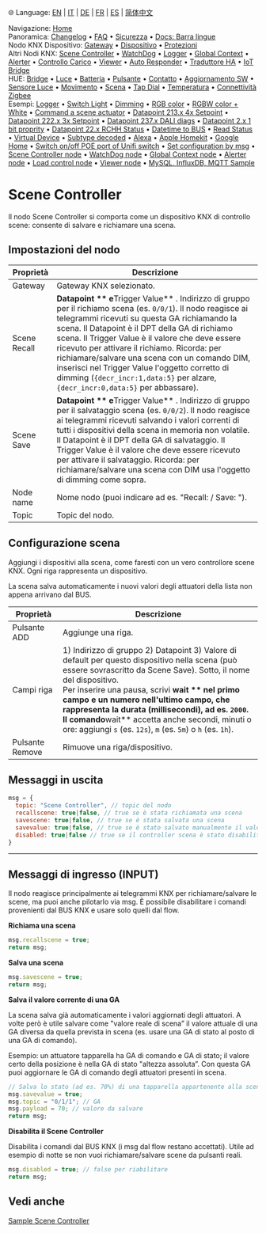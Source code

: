 🌐 Language: [EN](https://supergiovane.github.io/node-red-contrib-knx-ultimate/wiki/SceneController-Configuration) | [IT](https://supergiovane.github.io/node-red-contrib-knx-ultimate/wiki/it-SceneController-Configuration) | [DE](https://supergiovane.github.io/node-red-contrib-knx-ultimate/wiki/de-SceneController-Configuration) | [FR](https://supergiovane.github.io/node-red-contrib-knx-ultimate/wiki/fr-SceneController-Configuration) | [ES](https://supergiovane.github.io/node-red-contrib-knx-ultimate/wiki/es-SceneController-Configuration) | [简体中文](https://supergiovane.github.io/node-red-contrib-knx-ultimate/wiki/zh-CN-SceneController-Configuration)

<!-- NAV START -->
Navigazione: [Home](https://supergiovane.github.io/node-red-contrib-knx-ultimate/wiki/it-Home)  
Panoramica: [Changelog](https://github.com/Supergiovane/node-red-contrib-knx-ultimate/blob/master/CHANGELOG.md) • [FAQ](https://supergiovane.github.io/node-red-contrib-knx-ultimate/wiki/it-FAQ-Troubleshoot) • [Sicurezza](https://supergiovane.github.io/node-red-contrib-knx-ultimate/wiki/it-SECURITY) • [Docs: Barra lingue](https://supergiovane.github.io/node-red-contrib-knx-ultimate/wiki/it-Docs-Language-Bar)  
Nodo KNX Dispositivo: [Gateway](https://supergiovane.github.io/node-red-contrib-knx-ultimate/wiki/it-Gateway-configuration) • [Dispositivo](https://supergiovane.github.io/node-red-contrib-knx-ultimate/wiki/it-Device) • [Protezioni](https://supergiovane.github.io/node-red-contrib-knx-ultimate/wiki/it-Protections)  
Altri Nodi KNX: [Scene Controller](https://supergiovane.github.io/node-red-contrib-knx-ultimate/wiki/it-SceneController-Configuration) • [WatchDog](https://supergiovane.github.io/node-red-contrib-knx-ultimate/wiki/it-WatchDog-Configuration) • [Logger](https://supergiovane.github.io/node-red-contrib-knx-ultimate/wiki/it-Logger-Configuration) • [Global Context](https://supergiovane.github.io/node-red-contrib-knx-ultimate/wiki/it-GlobalVariable) • [Alerter](https://supergiovane.github.io/node-red-contrib-knx-ultimate/wiki/it-Alerter-Configuration) • [Controllo Carico](https://supergiovane.github.io/node-red-contrib-knx-ultimate/wiki/it-LoadControl-Configuration) • [Viewer](https://supergiovane.github.io/node-red-contrib-knx-ultimate/wiki/it-knxUltimateViewer) • [Auto Responder](https://supergiovane.github.io/node-red-contrib-knx-ultimate/wiki/it-KNXAutoResponder) • [Traduttore HA](https://supergiovane.github.io/node-red-contrib-knx-ultimate/wiki/it-HATranslator) • [IoT Bridge](https://supergiovane.github.io/node-red-contrib-knx-ultimate/wiki/it-IoT-Bridge-Configuration)  
HUE: [Bridge](https://supergiovane.github.io/node-red-contrib-knx-ultimate/wiki/it-HUE+Bridge+configuration) • [Luce](https://supergiovane.github.io/node-red-contrib-knx-ultimate/wiki/it-HUE+Light) • [Batteria](https://supergiovane.github.io/node-red-contrib-knx-ultimate/wiki/it-HUE+Battery) • [Pulsante](https://supergiovane.github.io/node-red-contrib-knx-ultimate/wiki/it-HUE+Button) • [Contatto](https://supergiovane.github.io/node-red-contrib-knx-ultimate/wiki/it-HUE+Contact+sensor) • [Aggiornamento SW](https://supergiovane.github.io/node-red-contrib-knx-ultimate/wiki/it-HUE+Device+software+update) • [Sensore Luce](https://supergiovane.github.io/node-red-contrib-knx-ultimate/wiki/it-HUE+Light+sensor) • [Movimento](https://supergiovane.github.io/node-red-contrib-knx-ultimate/wiki/it-HUE+Motion) • [Scena](https://supergiovane.github.io/node-red-contrib-knx-ultimate/wiki/it-HUE+Scene) • [Tap Dial](https://supergiovane.github.io/node-red-contrib-knx-ultimate/wiki/it-HUE+Tapdial) • [Temperatura](https://supergiovane.github.io/node-red-contrib-knx-ultimate/wiki/it-HUE+Temperature+sensor) • [Connettività Zigbee](https://supergiovane.github.io/node-red-contrib-knx-ultimate/wiki/it-HUE+Zigbee+connectivity)  
Esempi: [Logger](https://supergiovane.github.io/node-red-contrib-knx-ultimate/wiki/it-Logger-Sample) • [Switch Light](https://supergiovane.github.io/node-red-contrib-knx-ultimate/wiki/-Sample---Switch-light) • [Dimming](https://supergiovane.github.io/node-red-contrib-knx-ultimate/wiki/-Sample---Dimming) • [RGB color](https://supergiovane.github.io/node-red-contrib-knx-ultimate/wiki/-Sample---RGB-Color) • [RGBW color + White](https://supergiovane.github.io/node-red-contrib-knx-ultimate/wiki/-Sample---RGBW-Color-plus-White) • [Command a scene actuator](https://supergiovane.github.io/node-red-contrib-knx-ultimate/wiki/-Sample---Control-a-scene-actuator) • [Datapoint 213.x 4x Setpoint](https://supergiovane.github.io/node-red-contrib-knx-ultimate/wiki/-Sample---DPT213) • [Datapoint 222.x 3x Setpoint](https://supergiovane.github.io/node-red-contrib-knx-ultimate/wiki/-Sample---DPT222) • [Datapoint 237.x DALI diags](https://supergiovane.github.io/node-red-contrib-knx-ultimate/wiki/-Sample---DPT237) • [Datapoint 2.x 1 bit proprity](https://supergiovane.github.io/node-red-contrib-knx-ultimate/wiki/-Sample---DPT2) • [Datapoint 22.x RCHH Status](https://supergiovane.github.io/node-red-contrib-knx-ultimate/wiki/-Sample---DPT22) • [Datetime to BUS](https://supergiovane.github.io/node-red-contrib-knx-ultimate/wiki/-Sample---DateTime-to-BUS) • [Read Status](https://supergiovane.github.io/node-red-contrib-knx-ultimate/wiki/-Sample---Read-value-from-Device) • [Virtual Device](https://supergiovane.github.io/node-red-contrib-knx-ultimate/wiki/-Sample---Virtual-Device) • [Subtype decoded](https://supergiovane.github.io/node-red-contrib-knx-ultimate/wiki/-Sample---Subtype) • [Alexa](https://supergiovane.github.io/node-red-contrib-knx-ultimate/wiki/-Sample---Alexa) • [Apple Homekit](https://supergiovane.github.io/node-red-contrib-knx-ultimate/wiki/-Sample---Apple-Homekit) • [Google Home](https://supergiovane.github.io/node-red-contrib-knx-ultimate/wiki/-Sample---Google-Assistant) • [Switch on/off POE port of Unifi switch](https://supergiovane.github.io/node-red-contrib-knx-ultimate/wiki/-Sample---UnifiPOE) • [Set configuration by msg](https://supergiovane.github.io/node-red-contrib-knx-ultimate/wiki/-Sample-setConfig) • [Scene Controller node](https://supergiovane.github.io/node-red-contrib-knx-ultimate/wiki/Sample-Scene-Node) • [WatchDog node](https://supergiovane.github.io/node-red-contrib-knx-ultimate/wiki/-Sample---WatchDog) • [Global Context node](https://supergiovane.github.io/node-red-contrib-knx-ultimate/wiki/SampleGlobalContextNode) • [Alerter node](https://supergiovane.github.io/node-red-contrib-knx-ultimate/wiki/SampleAlerter) • [Load control node](https://supergiovane.github.io/node-red-contrib-knx-ultimate/wiki/SampleLoadControl) • [Viewer node](https://supergiovane.github.io/node-red-contrib-knx-ultimate/wiki/knxUltimateViewer) • [MySQL, InfluxDB, MQTT Sample](https://supergiovane.github.io/node-red-contrib-knx-ultimate/wiki/Sample-KNX2MQTT-KNX2MySQL-KNX2InfluxDB)
<!-- NAV END -->

# Scene Controller

Il nodo Scene Controller si comporta come un dispositivo KNX di controllo scene: consente di salvare e richiamare una scena.

## Impostazioni del nodo

| Proprietà | Descrizione |
|--|--|
| Gateway | Gateway KNX selezionato. |
| Scene Recall | **Datapoint ** e**Trigger Value** . Indirizzo di gruppo per il richiamo scena (es. `0/0/1`). Il nodo reagisce ai telegrammi ricevuti su questa GA richiamando la scena. Il Datapoint è il DPT della GA di richiamo scena. Il Trigger Value è il valore che deve essere ricevuto per attivare il richiamo. Ricorda: per richiamare/salvare una scena con un comando DIM, inserisci nel Trigger Value l'oggetto corretto di dimming (`{decr_incr:1,data:5}` per alzare, `{decr_incr:0,data:5}` per abbassare). |
| Scene Save | **Datapoint ** e**Trigger Value** . Indirizzo di gruppo per il salvataggio scena (es. `0/0/2`). Il nodo reagisce ai telegrammi ricevuti salvando i valori correnti di tutti i dispositivi della scena in memoria non volatile. Il Datapoint è il DPT della GA di salvataggio. Il Trigger Value è il valore che deve essere ricevuto per attivare il salvataggio. Ricorda: per richiamare/salvare una scena con DIM usa l'oggetto di dimming come sopra. |
| Node name | Nome nodo (puoi indicare ad es. "Recall: <dispositivo> / Save: <dispositivo>"). |
| Topic | Topic del nodo. |

## Configurazione scena

Aggiungi i dispositivi alla scena, come faresti con un vero controllore scene KNX. Ogni riga rappresenta un dispositivo.

La scena salva automaticamente i nuovi valori degli attuatori della lista non appena arrivano dal BUS.

| Proprietà | Descrizione |
|--|--|
| Pulsante ADD | Aggiunge una riga. |
| Campi riga | 1) Indirizzo di gruppo 2) Datapoint 3) Valore di default per questo dispositivo nella scena (può essere sovrascritto da Scene Save). Sotto, il nome del dispositivo.<br/> Per inserire una pausa, scrivi **wait ** nel primo campo e un numero nell'ultimo campo, che rappresenta la durata (millisecondi), ad es. `2000`.<br/> Il comando**wait** accetta anche secondi, minuti o ore: aggiungi `s` (es. `12s`), `m` (es. `5m`) o `h` (es. `1h`). |
| Pulsante Remove | Rimuove una riga/dispositivo. |

## Messaggi in uscita

```javascript
msg = {
  topic: "Scene Controller", // topic del nodo
  recallscene: true|false, // true se è stata richiamata una scena
  savescene: true|false, // true se è stata salvata una scena
  savevalue: true|false, // true se è stato salvato manualmente il valore di una GA di un attuatore della scena
  disabled: true|false // true se il controller scena è stato disabilitato via msg.disabled = true
}
```

---

## Messaggi di ingresso (INPUT)

Il nodo reagisce principalmente ai telegrammi KNX per richiamare/salvare le scene, ma puoi anche pilotarlo via msg. È possibile disabilitare i comandi provenienti dal BUS KNX e usare solo quelli dal flow.

**Richiama una scena**

```javascript
msg.recallscene = true;
return msg;
```

**Salva una scena**

```javascript
msg.savescene = true;
return msg;
```

**Salva il valore corrente di una GA**

La scena salva già automaticamente i valori aggiornati degli attuatori. A volte però è utile salvare come "valore reale di scena” il valore attuale di una GA diversa da quella prevista in scena (es. usare una GA di stato al posto di una GA di comando).

Esempio: un attuatore tapparella ha GA di comando e GA di stato; il valore certo della posizione è nella GA di stato "altezza assoluta”. Con questa GA puoi aggiornare le GA di comando degli attuatori presenti in scena.

```javascript
// Salva lo stato (ad es. 70%) di una tapparella appartenente alla scena
msg.savevalue = true;
msg.topic = "0/1/1"; // GA
msg.payload = 70; // valore da salvare
return msg;
```

**Disabilita il Scene Controller**

Disabilita i comandi dal BUS KNX (i msg dal flow restano accettati). Utile ad esempio di notte se non vuoi richiamare/salvare scene da pulsanti reali.

```javascript
msg.disabled = true; // false per riabilitare
return msg;
```

## Vedi anche

[Sample Scene Controller](https://supergiovane.github.io/node-red-contrib-knx-ultimate/wiki/Sample-Scene-Node)
